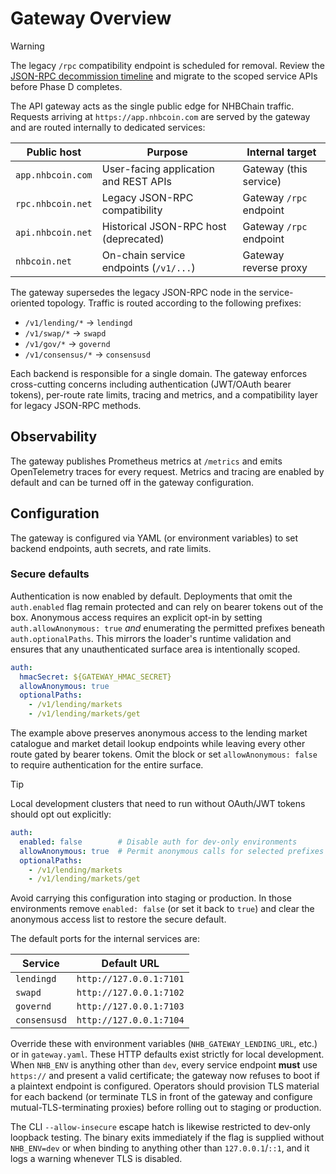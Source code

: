 # Gateway Overview

> [!WARNING]
> The legacy `/rpc` compatibility endpoint is scheduled for removal. Review the [JSON-RPC decommission timeline](../migrate/deprecation-timeline.md) and migrate to the scoped service APIs before Phase D completes.

The API gateway acts as the single public edge for NHBChain traffic. Requests
arriving at `https://app.nhbcoin.com` are served by the gateway and are routed
internally to dedicated services:

| Public host | Purpose | Internal target |
| ----------- | ------- | ---------------- |
| `app.nhbcoin.com` | User-facing application and REST APIs | Gateway (this service) |
| `rpc.nhbcoin.net` | Legacy JSON-RPC compatibility | Gateway `/rpc` endpoint |
| `api.nhbcoin.net` | Historical JSON-RPC host (deprecated) | Gateway `/rpc` endpoint |
| `nhbcoin.net` | On-chain service endpoints (`/v1/...`) | Gateway reverse proxy |

The gateway supersedes the legacy JSON-RPC node in the service-oriented topology. Traffic is routed
according to the following prefixes:

- `/v1/lending/*` → `lendingd`
- `/v1/swap/*` → `swapd`
- `/v1/gov/*` → `governd`
- `/v1/consensus/*` → `consensusd`

Each backend is responsible for a single domain. The gateway enforces
cross-cutting concerns including authentication (JWT/OAuth bearer tokens),
per-route rate limits, tracing and metrics, and a compatibility layer for legacy
JSON-RPC methods.

## Observability

The gateway publishes Prometheus metrics at `/metrics` and emits OpenTelemetry
traces for every request. Metrics and tracing are enabled by default and can be
turned off in the gateway configuration.

## Configuration

The gateway is configured via YAML (or environment variables) to set backend
endpoints, auth secrets, and rate limits.

### Secure defaults

Authentication is now enabled by default. Deployments that omit the
`auth.enabled` flag remain protected and can rely on bearer tokens out of the
box. Anonymous access requires an explicit opt-in by setting
`auth.allowAnonymous: true` *and* enumerating the permitted prefixes beneath
`auth.optionalPaths`. This mirrors the loader's runtime validation and ensures
that any unauthenticated surface area is intentionally scoped.

```yaml
auth:
  hmacSecret: ${GATEWAY_HMAC_SECRET}
  allowAnonymous: true
  optionalPaths:
    - /v1/lending/markets
    - /v1/lending/markets/get
```

The example above preserves anonymous access to the lending market catalogue and
market detail lookup endpoints while leaving every other route gated by bearer
tokens. Omit the block or set `allowAnonymous: false` to require authentication
for the entire surface.

> [!TIP]
> Local development clusters that need to run without OAuth/JWT tokens should
> opt out explicitly:
>
> ```yaml
> auth:
>   enabled: false        # Disable auth for dev-only environments
>   allowAnonymous: true  # Permit anonymous calls for selected prefixes
>   optionalPaths:
>     - /v1/lending/markets
>     - /v1/lending/markets/get
> ```
>
> Avoid carrying this configuration into staging or production. In those
> environments remove `enabled: false` (or set it back to `true`) and clear the
> anonymous access list to restore the secure default.

The default ports for the internal services are:

| Service | Default URL |
| ------- | ----------- |
| `lendingd` | `http://127.0.0.1:7101` |
| `swapd` | `http://127.0.0.1:7102` |
| `governd` | `http://127.0.0.1:7103` |
| `consensusd` | `http://127.0.0.1:7104` |

Override these with environment variables (`NHB_GATEWAY_LENDING_URL`, etc.) or in
`gateway.yaml`. These HTTP defaults exist strictly for local development. When
`NHB_ENV` is anything other than `dev`, every service endpoint **must** use
`https://` and present a valid certificate; the gateway now refuses to boot if a
plaintext endpoint is configured. Operators should provision TLS material for
each backend (or terminate TLS in front of the gateway and configure
mutual-TLS-terminating proxies) before rolling out to staging or production.

The CLI `--allow-insecure` escape hatch is likewise restricted to dev-only
loopback testing. The binary exits immediately if the flag is supplied without
`NHB_ENV=dev` or when binding to anything other than `127.0.0.1`/`::1`, and it
logs a warning whenever TLS is disabled.
